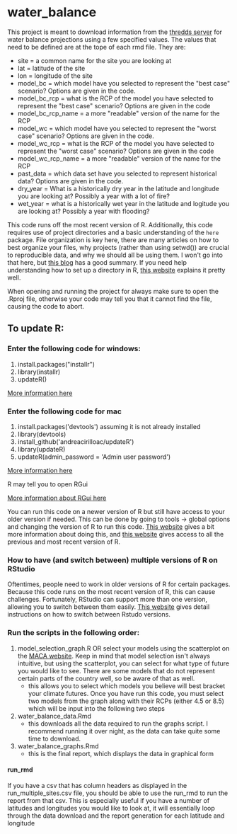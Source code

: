# water_balance

This project is meant to download information from the [thredds server](http://www.yellowstone.solutions/thredds/catalog.html) for water balance projections  using a few specified values.
The values that need to be defined are at the tope of each rmd file. They are:

- site = a common name for the site you are looking at
- lat = latitude of the site
- lon = longitude of the site
- model_bc = which model have you selected to represent the "best case" scenario? Options are given in the code.
- model_bc_rcp = what is the RCP of the model you have selected to represent the "best case" scenario? Options are given in the code
- model_bc_rcp_name = a more "readable" version of the name for the RCP
- model_wc = which model have you selected to represent the "worst case" scenario? Options are given in the code.
- model_wc_rcp = what is the RCP of the model you have selected to represent the "worst case" scenario? Options are given in the code
- model_wc_rcp_name = a more "readable" version of the name for the RCP
- past_data = which data set have you selected to represent historical data? Options are given in the code.
- dry_year = What is a historically dry year in the latitude and longitude you are looking at? Possibly a year with a lot of fire?
- wet_year = what is a historically wet year in the latitude and logitude you are looking at? Possibly a year with flooding?

This code runs off the most recent version of R. Additionally, this code requires use of project directories and a basic understanding of the `here` package. File organization is key here, there are many articles on how to best organize your files, why projects (rather than using setwd()) are crucial to reproducible data, and why we should all be using them. I won't go into that here, but [this blog](https://martinctc.github.io/blog/rstudio-projects-and-working-directories-a-beginner's-guide/) has a good summary. If you need help understanding how to set up a directory in R, [this website](https://support.rstudio.com/hc/en-us/articles/200526207-Using-Projects) explains it pretty well.

When opening and running the project for always make sure to open the .Rproj file, otherwise your code may tell you that it cannot find the file, causing the code to abort. 


## To update R:

### Enter the following code for windows:

1. install.packages("installr")
2. library(installr)
3. updateR()

[More information here](https://www.r-statistics.com/2015/06/a-step-by-step-screenshots-tutorial-for-upgrading-r-on-windows/#:~:text=If%20you%20are%20running%20R,installr%20updateR()%20%23%20updating%20R.)


### Enter the following code for mac

1. install.packages('devtools') assuming it is not already installed
2. library(devtools)
3. install_github('andreacirilloac/updateR')
4. library(updateR)
5. updateR(admin_password = 'Admin user password')

[More information here](http://www.andreacirillo.com/2018/03/10/updater-package-update-r-version-with-a-function-on-mac-osx/)


R may tell you to open RGui

[More information about RGui here](https://www.dummies.com/programming/r/how-to-navigate-rgui/)

You can run this code on a newer version of R but still have access to your older version if needed. This can be done by going to tools -> global options and changing the version of R to run this code. [This website](https://support.rstudio.com/hc/en-us/articles/212364537-Multiple-Versions-of-R-in-RStudio-Server-Pro) gives a bit more information about doing this, and [this website](https://cran.r-project.org/bin/windows/base/old/) gives access to all the previous and most recent version of R.

### How to have (and switch between) multiple versions of R on RStudio

Oftentimes, people need to work in older versions of R for certain packages. Because this code runs on the most recent version of R, this can cause challenges. Fortunately, RStudio can support more than one version, allowing you to switch between them easily. [This website](http://derekogle.com/IFAR/supplements/installations/InstallRStudioWin.html) gives detail instructions on how to switch between Rstudo versions.


### Run the scripts in the following order:

1. model_selection_graph.R OR select your models using the scatterplot on the [MACA website](https://climate.northwestknowledge.net/MACA/vis_scatterplot.php). Keep in mind that model selection isn't always intuitive, but using the scatterplot, you can select for what type of future you would like to see. There are some models that do not represent certain parts of the country well, so be aware of that as well.
    + this allows you to select which models you believe will best bracket your climate futures. Once you have run this code, you must select two models from the graph along with their RCPs (either 4.5 or 8.5) which will be input into the following two steps
2. water_balance_data.Rmd
    + this downloads all the data required to run the graphs script. I recommend running it over night, as the data can take quite some time to download.
3. water_balance_graphs.Rmd
    + this is the final report, which displays the data in graphical form
    
#### run_rmd
If you have a csv that has column headers as displayed in the run_multiple_sites.csv file, you should be able to use the run_rmd to run the report from that csv. This is especially useful if you have a number of latitudes and longitudes you would like to look at, it will essentially loop through the data download and the report generation for each latitude and longitude
